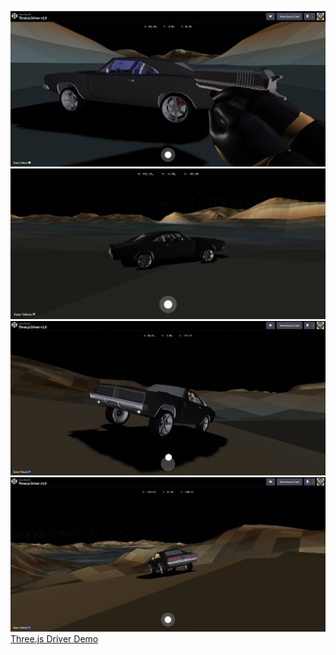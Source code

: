 ![Three.js Driver](screenshot1.jpg)  <br>
![Three.js Driver](screenshot2.jpg)  <br>
![Three.js Driver](screenshot3.jpg)  <br>
![Three.js Driver](screenshot4.jpg)  <br>
[Three.js Driver Demo](https://codepen.io/Data-Bee38/full/xbKdyqd)
